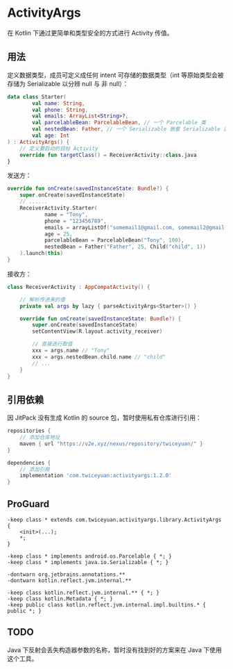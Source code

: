 # ActivityArgs

在 Kotlin 下通过更简单和类型安全的方式进行 Activity 传值。

## 用法 

定义数据类型，成员可定义成任何 intent 可存储的数据类型（int 等原始类型会被存储为 Serializable 以分辨 null 与 非 null）：

```kotlin
data class Starter(
        val name: String,
        val phone: String,
        val emails: ArrayList<String>?,
        val parcelableBean: ParcelableBean, // 一个 Parcelable 类
        val nestedBean: Father, // 一个 Serializable 嵌套 Serializable 类
        val age: Int
) : ActivityArgs() {
    // 定义要启动的目标 Activity
    override fun targetClass() = ReceiverActivity::class.java
}
```


发送方：

```kotlin
override fun onCreate(savedInstanceState: Bundle?) {
    super.onCreate(savedInstanceState)
    // ......
    ReceiverActivity.Starter(
            name = "Tony",
            phone = "123456789",
            emails = arrayListOf("somemail1@gmail.com, somemail2@gmail.com"),
            age = 25,
            parcelableBean = ParcelableBean("Tony", 100),
            nestedBean = Father("Father", 25, Child("child", 1))
    ).launch(this)
}
```


接收方：

```kotlin
class ReceiverActivity : AppCompatActivity() {

    // 解析传进来的值
    private val args by lazy { parseActivityArgs<Starter>() }

    override fun onCreate(savedInstanceState: Bundle?) {
        super.onCreate(savedInstanceState)
        setContentView(R.layout.activity_receiver)

        // 直接进行取值
        xxx = args.name // "Tony"
        xxx = args.nestedBean.child.name // "child"
        // ...
    }
}
```

## 引用依赖

因 JitPack 没有生成 Kotlin 的 source 包，暂时使用私有仓库进行引用：

```groovy
repositories {
    // 添加仓库地址
    maven { url "https://v2e.xyz/nexus/repository/twiceyuan/" }
}

dependencies {
    // 添加引用
    implementation 'com.twiceyuan:activityargs:1.2.0'
}
```

## ProGuard

```
-keep class * extends com.twiceyuan.activityargs.library.ActivityArgs {
    <init>(...);
    *;
}

-keep class * implements android.os.Parcelable { *; }
-keep class * implements java.io.Serializable { *; }

-dontwarn org.jetbrains.annotations.**
-dontwarn kotlin.reflect.jvm.internal.**

-keep class kotlin.reflect.jvm.internal.** { *; }
-keep class kotlin.Metadata { *; }
-keep public class kotlin.reflect.jvm.internal.impl.builtins.* { public *; }
```

## TODO

Java 下反射会丢失构造器参数的名称，暂时没有找到好的方案来在 Java 下使用这个工具。